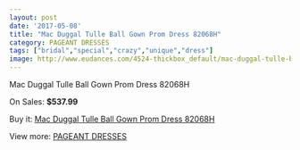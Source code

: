 ```yaml
---
layout: post
date: '2017-05-08'
title: "Mac Duggal Tulle Ball Gown Prom Dress 82068H"
category: PAGEANT DRESSES
tags: ["bridal","special","crazy","unique","dress"]
image: http://www.eudances.com/4524-thickbox_default/mac-duggal-tulle-ball-gown-prom-dress-82068h.jpg
---
```

Mac Duggal Tulle Ball Gown Prom Dress 82068H

On Sales: **$537.99**
<a href="https://www.eudances.com/en/pageant-dresses/1512-mac-duggal-tulle-ball-gown-prom-dress-82068h.html"><amp-img layout="responsive" width="600" height="600" src="//www.eudances.com/4524-thickbox_default/mac-duggal-tulle-ball-gown-prom-dress-82068h.jpg" alt="Mac Duggal Tulle Ball Gown Prom Dress 82068H 0" /></a>
<a href="https://www.eudances.com/en/pageant-dresses/1512-mac-duggal-tulle-ball-gown-prom-dress-82068h.html"><amp-img layout="responsive" width="600" height="600" src="//www.eudances.com/4526-thickbox_default/mac-duggal-tulle-ball-gown-prom-dress-82068h.jpg" alt="Mac Duggal Tulle Ball Gown Prom Dress 82068H 1" /></a>
<a href="https://www.eudances.com/en/pageant-dresses/1512-mac-duggal-tulle-ball-gown-prom-dress-82068h.html"><amp-img layout="responsive" width="600" height="600" src="//www.eudances.com/4525-thickbox_default/mac-duggal-tulle-ball-gown-prom-dress-82068h.jpg" alt="Mac Duggal Tulle Ball Gown Prom Dress 82068H 2" /></a>

Buy it: [Mac Duggal Tulle Ball Gown Prom Dress 82068H](https://www.eudances.com/en/pageant-dresses/1512-mac-duggal-tulle-ball-gown-prom-dress-82068h.html "Mac Duggal Tulle Ball Gown Prom Dress 82068H")

View more: [PAGEANT DRESSES](https://www.eudances.com/en/16-pageant-dresses "PAGEANT DRESSES")